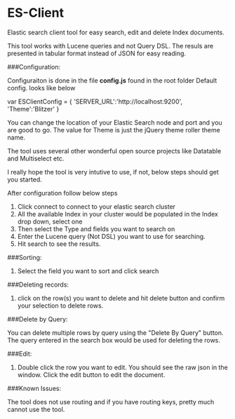 ES-Client
=========

Elastic search client tool for easy search, edit and delete Index documents.

This tool works with Lucene queries and not Query DSL.
The resuls are presented in tabular format instead of JSON for easy reading.

###Configuration:

Configuraiton is done in the file **config.js** found in the root folder
Default config. looks like below

var ESClientConfig = {
   'SERVER_URL':'http://localhost:9200', 
   'Theme':'Blitzer'
}

You can change the location of your Elastic Search node and port and you are good to go.
The value for Theme is just the jQuery theme roller theme name.

The tool uses several other wonderful open source projects like Datatable and Multiselect etc.

I really hope the tool is very intutive to use, if not, below steps should get you started.

After configuration follow below steps

1) Click connect to connect to your elastic search cluster
2) All the available Index in your cluster would be populated in the Index drop down, select one
3) Then select the Type and fields you want to search on
4) Enter the Lucene query (Not DSL) you want to use for searching.
4) Hit search to see the results. 

###Sorting:

1) Select the field you want to sort and click search

###Deleting records:

1) click on the row(s) you want to delete and hit delete button and confirm your selection to delete rows.

###Delete by Query:

You can delete multiple rows by query using the "Delete By Query" button. The query entered in the search box would be used for deleting the rows.

###Edit:

1) Double click the row you want to edit. You should see the raw json in the window. Click the edit
   button to edit the document.
  
###Known Issues:

The tool does not use routing and if you have routing keys, pretty much cannot use the tool.



   








